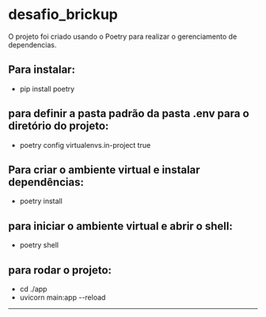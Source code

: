# desafio_brickup

O projeto foi criado usando o Poetry para realizar o gerenciamento de dependencias.

## Para instalar:
* pip install poetry

## para definir a pasta padrão da pasta .env para o diretório do projeto:
* poetry config virtualenvs.in-project true

## Para criar o ambiente virtual e instalar dependências:
* poetry install

## para iniciar o ambiente virtual e abrir o shell:
* poetry shell

## para rodar o projeto:
* cd ./app
* uvicorn main:app --reload

--------------------------
